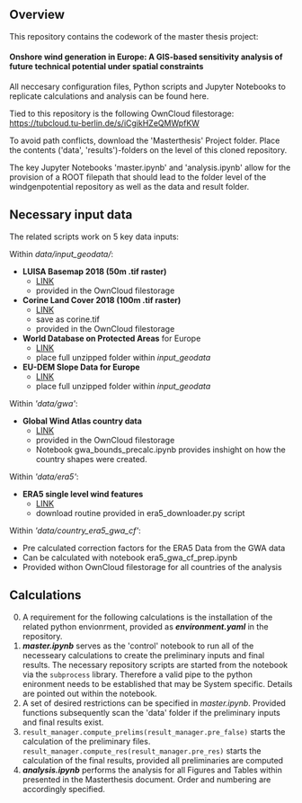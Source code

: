 ## Overview

This repository contains the codework of the master thesis project:
#### Onshore wind generation in Europe: A GIS-based  sensitivity analysis of future technical potential under  spatial constraints

All neccesary configuration files, Python scripts and Jupyter Notebooks to replicate calculations and analysis can be found here.

Tied to this repository is the following OwnCloud filestorage:
https://tubcloud.tu-berlin.de/s/iCgikHZeQMWpfKW

To avoid path conflicts, download the 'Masterthesis' Project folder. Place the contents ('data', 'results')-folders on the level of this cloned repository. 

The key Jupyter Notebooks 'master.ipynb' and 'analysis.ipynb' allow for the provision of a ROOT filepath that should lead to the folder level of the windgenpotential repository as well as the data and result folder. 

## Necessary input data

The related scripts work on 5 key data inputs: 

Within *data/input_geodata/*:

 - **LUISA Basemap 2018 (50m .tif raster)**
	 - [LINK](http://jeodpp.jrc.ec.europa.eu/ftp/jrc-opendata/LUISA/EUROPE/Basemaps/LandUse/2018/LATEST/)
	 - provided in the OwnCloud filestorage
- **Corine Land Cover 2018 (100m .tif raster)**
	- [LINK](https://land.copernicus.eu/pan-european/corine-land-cover/clc2018?tab=download)
	- save as corine.tif
	- provided in the OwnCloud filestorage
- **World Database on Protected Areas** for Europe
	- [LINK](https://www.protectedplanet.net/region/EU)
	- place full unzipped folder within *input_geodata*
- **EU-DEM Slope Data for Europe**
	- [LINK](https://ec.europa.eu/eurostat/de/web/gisco/geodata/reference-data/elevation/eu-dem/slope)
	- place full unzipped folder within *input_geodata*

Within *'data/gwa'*:

 - **Global Wind Atlas country data**
	 - [LINK](https://globalwindatlas.info/en)
	 - provided in the OwnCloud filestorage
	 - Notebook gwa_bounds_precalc.ipynb provides inshight on how the country shapes were created.

Within *'data/era5'*:

 - **ERA5 single level wind features**
	 - [LINK](https://cds.climate.copernicus.eu/cdsapp#!/dataset/reanalysis-era5-single-levels)
	 - download routine provided in era5_downloader.py script

Within *'data/country_era5_gwa_cf'*:

 - Pre calculated correction factors for the ERA5 Data from the GWA data
 - Can be calculated with notebook era5_gwa_cf_prep.ipynb
 - Provided withon OwnCloud filestorage for all countries of the analysis

## Calculations

0. A requirement for the following calculations is the installation of the related python envionrment, provided as ***environment.yaml*** in the repository. 
1. ***master.ipynb*** serves as the 'control' notebook to run all of the necesseary calculations to create the preliminary inputs and final results. The necessary repository scripts are started from the notebook via the `subprocess` library. Therefore a valid pipe to the python enironment needs to be established that may be System specific. Details are pointed out within the notebook.
2. A set of desired restrictions can be specified in *master.ipynb*. Provided functions subsequently scan the 'data' folder if the preliminary inputs and final results exist.
3.  `result_manager.compute_prelims(result_manager.pre_false)` starts the calculation of the preliminary files. `result_manager.compute_res(result_manager.pre_res)` starts the calculation of the final results, provided all preliminaries are computed
4. ***analysis.ipynb*** performs the analysis for all Figures and Tables within presented in the Masterthesis document. Order and numbering are accordingly specified. 
